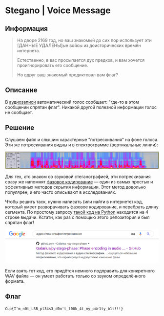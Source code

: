 # Stegano | Voice Message

## Информация

> На дворе 2169 год, но ваш знакомый до сих пор использует эти \[ДАННЫЕ УДАЛЕНЫ\]ые войсы из доисторических времён интернета.
> 
> Естественно, в вас просыпается дух предков, и вам хочется проигнорировать его сообщение.
> 
> Но вдруг ваш знакомый продиктовал вам флаг?


## Описание

В [аудиозаписи](task/message.wav) автоматический голос сообщает: "где-то в этом сообщении спрятан флаг". Никакой другой полезной информации голос не сообщает. 


## Решение

Слушаем файл и слышим характерные "потрескивания" на фоне голоса. Эти же потрескивания видны и в спектрограмме (вертикальные линии):

![спектрограмма](writeup/spectrogram.png)

Для тех, кто знаком со звуковой стеганографией, эти потрескивания сразу же напомнят [фазовое кодирование](https://ru.wikipedia.org/wiki/Стеганография#Фазовое_кодирование) — один из самых простых и эффективных методов скрытия информации. Этот метод довольно популярен, и его часто описывают в исследованиях.

Чтобы решить таск, нужно написать (или найти в интернете) код, который умеет разворачивать фазовое кодирование, и перебрать длину сегмента. По простому запросу [такой код на Python](https://github.com/Galarius/py-stego-phase) находится на 4 строке выдачи. Кстати, как раз с помощью этого репозитория и был спрятан флаг!

![как найти репозиторий](writeup/google.png)

Если взять тот код, его придётся немного подправить для конкретного WAV файла — он умеет работать только со звуком определённого формата. 


## Флаг

`Cup{I'm_n0t_LSB_pl34s3_d0n't_l00k_4t_my_p4r1ty_b1t!!!}`
